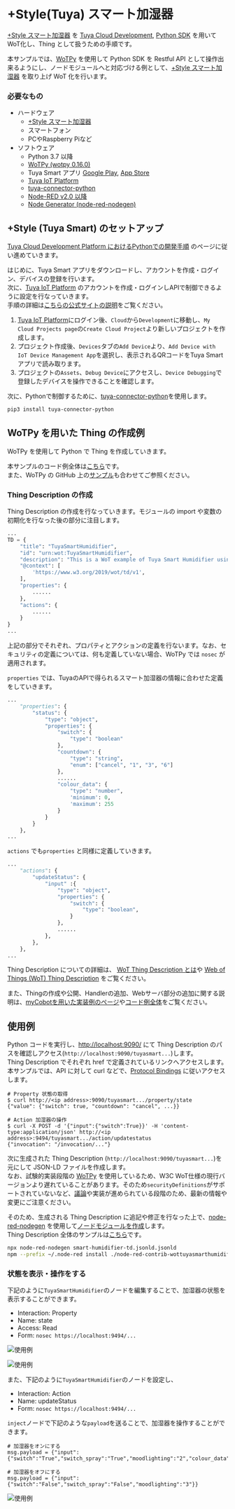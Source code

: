 # +Style(Tuya) スマート加湿器

[+Style スマート加湿器](https://plusstyle.jp/shopping/PS-ARO-W01) を [Tuya Cloud Development](https://developer.tuya.com/en), [Python SDK](https://github.com/tuya/tuya-connector-python) を用いてWoT化し、Thing として扱うための手順です。

本サンプルでは、[WoTPy](https://github.com/agmangas/wot-py) を使用して Python SDK を Restful API として操作出来るようにし、ノードモジュールへと対応づける例として、[+Style スマート加湿器](https://plusstyle.jp/shopping/PS-ARO-W01) を取り上げ WoT 化を行います。

### 必要なもの
- ハードウェア
  - [+Style スマート加湿器](https://plusstyle.jp/shopping/PS-ARO-W01)
  - スマートフォン
  - PCやRaspberry Piなど
- ソフトウェア
  - Python 3.7 以降
  - [WoTPy (wotpy 0.16.0)](https://github.com/agmangas/wot-py)
  - Tuya Smart アプリ [Google Play](https://play.google.com/store/apps/details?id=com.tuya.smart), [App Store](https://apps.apple.com/jp/app/tuyasmart/id1034649547)
  - [Tuya IoT Platform](https://iot.tuya.com/cloud/)
  - [tuya-connector-python](https://github.com/tuya/tuya-connector-python)
  - [Node-RED v2.0 以降](https://nodered.org/)
  - [Node Generator (node-red-nodegen)](https://github.com/node-red/node-red-nodegen)

## +Style (Tuya Smart) のセットアップ

[Tuya Cloud Development Platform におけるPythonでの開発手順](https://developer.tuya.com/en/demo/python-iot-development-practice) のページに従い進めていきます。  

はじめに、Tuya Smart アプリをダウンロードし、アカウントを作成・ログイン、デバイスの登録を行います。  
次に、[Tuya IoT Platform](https://iot.tuya.com/cloud/) のアカウントを作成・ログインしAPIで制御できるように設定を行なっていきます。  
手順の詳細は[こちらの公式サイトの説明](https://developer.tuya.com/en/demo/python-iot-development-practice)をご覧ください。

1. [Tuya IoT Platform](https://iot.tuya.com/cloud/)にログイン後、`Cloud`から`Development`に移動し、`My Cloud Projects page`の`Create Cloud Project`より新しいプロジェクトを作成します。
1. プロジェクト作成後、`Devices`タブの`Add Device`より、`Add Device with IoT Device Management App`を選択し、表示されるQRコードをTuya Smart アプリで読み取ります。
1. プロジェクトの`Assets`、`Debug Device`にアクセスし、`Device Debugging`で登録したデバイスを操作できることを確認します。

次に、Pythonで制御するために、[tuya-connector-python](https://github.com/tuya/tuya-connector-python)を使用します。

```bash
pip3 install tuya-connector-python
```

## WoTPy を用いた Thing の作成例

WoTPy を使用して Python で Thing を作成していきます。

本サンプルのコード例全体は[こちら](https://github.com/hidessy/wot-examples/blob/main/tuya/tuya-smart-humidifier.py)です。  
また、WoTPy の GitHub 上の[サンプル](https://github.com/agmangas/wot-py/tree/develop/examples)も合わせてご参照ください。

### Thing Description の作成

Thing Description の作成を行なっていきます。モジュールの import や変数の初期化を行なった後の部分に注目します。

```python
...
TD = {
    "title": "TuyaSmartHumidifier",
    "id": "urn:wot:TuyaSmartHumidifier",
    "description": "This is a WoT example of Tuya Smart Humidifier using WoTPy.",
    "@context": [
        'https://www.w3.org/2019/wot/td/v1',
    ],
    "properties": {
        ......
    },
    "actions": {
        ......
    }
}
...
```

上記の部分でそれぞれ、プロパティとアクションの定義を行ないます。なお、セキュリティの定義については、何も定義していない場合、WoTPy では `nosec` が適用されます。

`properties` では、TuyaのAPIで得られるスマート加湿器の情報に合わせた定義をしていきます。

```python
...
    "properties": {
        "status": {
            "type": "object",
            "properties": {
                "switch": {
                    "type": "boolean"
                },
                "countdown": {
                    "type": "string",
                    "enum": ["cancel", "1", "3", "6"]
                },
                ......
                "colour_data": {
                    "type": "number",
                    'minimum': 0,
                    'maximum': 255
                }
            }
        }
    },
...
```

`actions` でも`properties` と同様に定義していきます。

```python
...
    "actions": {
        "updateStatus": {
            "input" :{
                "type": "object",
                "properties": {
                    "switch": {
                        "type": "boolean",
                    }
                },
                ......
            },
        },
    },
...
```

Thing Description についての詳細は、
[WoT Thing Description とは](https://wot-jp-cg.netlify.app/#/td)や [Web of Things (WoT) Thing Description](https://www.w3.org/TR/wot-thing-description/) をご覧ください。

また、Thingの作成や公開、Handlerの追加、Webサーバ部分の追加に関する説明は、[myCobotを用いた実装例のページ](https://wot-jp-cg.netlify.app/#/examples/mycobot/)や[コード例全体](https://github.com/hidessy/wot-examples/blob/main/tuya/tuya-smart-humidifier.py)をご覧ください。

## 使用例

Python コードを実行し、<http://localhost:9090/> にて Thing Description のパスを確認しアクセス(`http://localhost:9090/tuyasmart...`)します。  
Thing Description でそれぞれ href で定義されているリンクへアクセスします。  
本サンプルでは、API に対して curl などで、[Protocol Bindings](https://agmangas.github.io/wot-py/protocols.html) に従いアクセスします。

```
# Property 状態の取得
$ curl http://<ip address>:9090/tuyasmart.../property/state
{"value": {"switch": true, "countdown": "cancel", ...}}

# Action 加湿器の操作
$ curl -X POST -d '{"input":{"switch":True}}' -H 'content-type:application/json' http://<ip address>:9494/tuyasmart.../action/updatestatus
{"invocation": "/invocation/..."}
```

次に生成された Thing Description (`http://localhost:9090/tuyasmart...`)を元にして JSON-LD ファイルを作成します。  
なお、試験的実装段階の [WoTPy](https://github.com/agmangas/wot-py) を使用しているため、W3C WoT仕様の現行バージョンより遅れていることがあります。そのため`securityDefinitions`がサポートされていないなど、[議論](https://github.com/agmangas/wot-py/issues)や実装が進められている段階のため、最新の情報や変更にご注意ください。

そのため、生成される Thing Description に追記や修正を行なった上で、[node-red-nodegen](https://github.com/node-red/node-red-nodegen) を使用して[ノードモジュールを作成](https://github.com/node-red/node-red-nodegen#example-3-create-original-node-from-thing-description)します。  
Thing Description 全体のサンプルは[こちら](https://github.com/hidessy/wot-examples/blob/main/tuya/smart-humidifier-td.jsonld)です。

```sh
npx node-red-nodegen smart-humidifier-td.jsonld.jsonld
npm --prefix ~/.node-red install ./node-red-contrib-wottuyasmarthumidifier
```
### 状態を表示・操作をする

下記のように`TuyaSmartHumidifier`のノードを編集することで、加湿器の状態を表示することができます。

- Interaction: Property
- Name: state
- Access: Read
- Form: `nosec https://localhost:9494/...`

![使用例](tuya-smart-humidifier-property1.png)

![使用例](tuya-smart-humidifier-property2.png)

また、下記のように`TuyaSmartHumidifier`のノードを設定し、

- Interaction: Action
- Name: updateStatus
- Form: `nosec https://localhost:9494/...`

`inject`ノードで下記のような`payload`を送ることで、加湿器を操作することができます。
```
# 加湿器をオンにする
msg.payload = {"input":{"switch":"True","switch_spray":"True","moodlighting":"2","colour_data":100}}

# 加湿器をオフにする
msg.payload = {"input":{"switch":"False","switch_spray":"False","moodlighting":"3"}}
```

![使用例](tuya-smart-humidifier-action.png)
